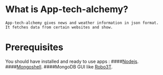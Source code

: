 # What is App-tech-alchemy?
```
App-tech-alchemy gives news and weather information in json format.
It fetches data from certain websites and show.
```
# Prerequisites

You should have installed and ready to use apps :
 ####[Nodejs](https://nodejs.org/en/).
 ####[Mongoshell](https://www.mongodb.com/try/download/shell).
 ####MongoDB GUI like [Robo3T](https://www.mongodb.com/try/download/shell).

